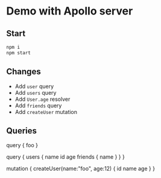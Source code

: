 # Demo with Apollo server 
## Start
```bash
npm i
npm start
```

## Changes
- Add `user` query
- Add `users` query
- Add `User.age` resolver
- Add `friends` query
- Add `createUser` mutation

## Queries
query {
  foo
}

query {
  users {
    name
    id
    age
    friends {
      name
    }
  }
}

mutation {
  createUser(name:"foo", age:12) {
    id
    name
    age
  }
}
